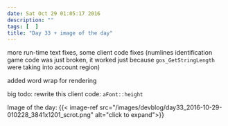 ```yaml
---
date: Sat Oct 29 01:05:17 2016
description: ""
tags: [  ]
title: "Day 33 + image of the day"
---
```

more run-time text fixes, some client code fixes (numlines identification game code was just broken, it worked just because `gos_GetStringLength` were taking into account region)

added word wrap for rendering

big todo: rewrite this client code: `aFont::height`

Image of the day: {{< image-ref src="/images/devblog/day33_2016-10-29-010228_3841x1201_scrot.png" alt="click to expand">}}
